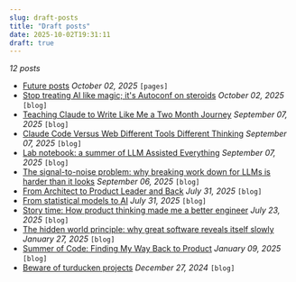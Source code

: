 ```yaml
---
slug: draft-posts
title: "Draft posts"
date: 2025-10-02T19:31:11
draft: true
---
```


*12 posts*

- [Future posts](https://warpedvisions.org/pages/future-posts/) *October 02, 2025* `[pages]`
- [Stop treating AI like magic; it's Autoconf on steroids](https://warpedvisions.org/blog/2025/stop-treating-ai-like-magic-its-autoconf-on-steroids/) *October 02, 2025* `[blog]`
- [Teaching Claude to Write Like Me a Two Month Journey](https://warpedvisions.org/blog/2025/teaching-claude-to-write-like-me-a-two-month-journey/) *September 07, 2025* `[blog]`
- [Claude Code Versus Web Different Tools Different Thinking](https://warpedvisions.org/blog/2025/claude-code-versus-web-different-tools-different-thinking/) *September 07, 2025* `[blog]`
- [Lab notebook: a summer of LLM Assisted Everything](https://warpedvisions.org/blog/2025/lab-notebook-a-summer-of-llm-assisted-everything/) *September 07, 2025* `[blog]`
- [The signal-to-noise problem: why breaking work down for LLMs is harder than it looks](https://warpedvisions.org/blog/2025/the-signal-to-noise-problem-llm-work-breakdown/) *September 06, 2025* `[blog]`
- [From Architect to Product Leader and Back](https://warpedvisions.org/blog/2025/from-architect-to-product-leader-and-back/) *July 31, 2025* `[blog]`
- [From statistical models to AI](https://warpedvisions.org/blog/2025/from-statistical-models-to-ai/) *July 31, 2025* `[blog]`
- [Story time: How product thinking made me a better engineer](https://warpedvisions.org/blog/2025/story-time-how-product-thinking-made-me-a-better-engineer/) *July 23, 2025* `[blog]`
- [The hidden world principle: why great software reveals itself slowly](https://warpedvisions.org/blog/2025/the-hidden-world-principle-why-great-software-reveals-itself/) *January 27, 2025* `[blog]`
- [Summer of Code: Finding My Way Back to Product](https://warpedvisions.org/blog/2025/summer-of-code-finding-my-way-back-to-product/) *January 09, 2025* `[blog]`
- [Beware of turducken projects](https://warpedvisions.org/blog/2025/beware-of-turducken-projects/) *December 27, 2024* `[blog]`

